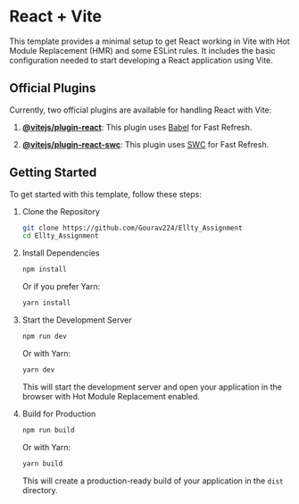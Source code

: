 # React + Vite

This template provides a minimal setup to get React working in Vite with Hot Module Replacement (HMR) and some ESLint rules. It includes the basic configuration needed to start developing a React application using Vite.

## Official Plugins

Currently, two official plugins are available for handling React with Vite:

1. **[@vitejs/plugin-react](https://github.com/vitejs/vite-plugin-react/blob/main/packages/plugin-react/README.md)**: This plugin uses [Babel](https://babeljs.io/) for Fast Refresh.
   
2. **[@vitejs/plugin-react-swc](https://github.com/vitejs/vite-plugin-react-swc)**: This plugin uses [SWC](https://swc.rs/) for Fast Refresh.

## Getting Started

To get started with this template, follow these steps:

1. Clone the Repository

   ```bash
   git clone https://github.com/Gourav224/Ellty_Assignment
   cd Ellty_Assignment
   ```

2. Install Dependencies

   ```bash
   npm install
   ```

   Or if you prefer Yarn:

   ```bash
   yarn install
   ```

3. Start the Development Server

   ```bash
   npm run dev
   ```

   Or with Yarn:

   ```bash
   yarn dev
   ```

   This will start the development server and open your application in the browser with Hot Module Replacement enabled.

4. Build for Production

   ```bash
   npm run build
   ```

   Or with Yarn:

   ```bash
   yarn build
   ```

   This will create a production-ready build of your application in the `dist` directory.